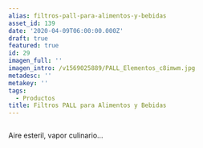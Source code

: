 ```yaml
---
alias: filtros-pall-para-alimentos-y-bebidas
asset_id: 139
date: '2020-04-09T06:00:00.000Z'
draft: true
featured: true
id: 29
imagen_full: ''
imagen_intro: /v1569025889/PALL_Elementos_c8imwm.jpg
metadesc: ''
metakey: ''
tags:
  - Productos
title: Filtros PALL para Alimentos y Bebidas
---
```





<p><img src="images/noticias/FiltroPALL.jpg" alt="" /></p>
<p>Aire esteril, vapor culinario...</p>
<!--more-->
